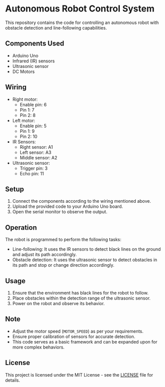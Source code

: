 # Autonomous Robot Control System

This repository contains the code for controlling an autonomous robot with obstacle detection and line-following capabilities.

## Components Used
- Arduino Uno
- Infrared (IR) sensors
- Ultrasonic sensor
- DC Motors

## Wiring
- Right motor: 
  - Enable pin: 6
  - Pin 1: 7
  - Pin 2: 8
- Left motor: 
  - Enable pin: 5
  - Pin 1: 9
  - Pin 2: 10
- IR Sensors: 
  - Right sensor: A1
  - Left sensor: A3
  - Middle sensor: A2
- Ultrasonic sensor: 
  - Trigger pin: 3
  - Echo pin: 11

## Setup
1. Connect the components according to the wiring mentioned above.
2. Upload the provided code to your Arduino Uno board.
3. Open the serial monitor to observe the output.

## Operation
The robot is programmed to perform the following tasks:
- Line-following: It uses the IR sensors to detect black lines on the ground and adjust its path accordingly.
- Obstacle detection: It uses the ultrasonic sensor to detect obstacles in its path and stop or change direction accordingly.

## Usage
1. Ensure that the environment has black lines for the robot to follow.
2. Place obstacles within the detection range of the ultrasonic sensor.
3. Power on the robot and observe its behavior.

## Note
- Adjust the motor speed (`MOTOR_SPEED`) as per your requirements.
- Ensure proper calibration of sensors for accurate detection.
- This code serves as a basic framework and can be expanded upon for more complex behaviors.

## License
This project is licensed under the MIT License - see the [LICENSE](LICENSE) file for details.
